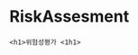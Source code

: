 # RiskAssesment
<!DOCTYPE html>
<html>
<head>
<meta charset="euc-kr">

<style> 
  </style>

  </head>

  <body>

    <h1>위험성평가 <1h1>
  </body>
